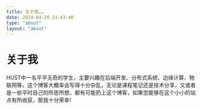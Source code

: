 ```yaml
---
title: 关于我……
date: 2024-04-28 23:43:40
type: "about"
layout: "about"
---
```


# 关于我
HUST中一名平平无奇的学生，主要兴趣在后端开发、分布式系统、边缘计算、物联网等，这个博客大概率会写得十分杂乱，无论是课程笔记还是技术分享，又或者是一些平时自己的所思所想，都有可能扔上这个博客，如果您能够在这个小小的站点有所收获，那我十分荣幸!

